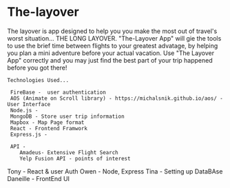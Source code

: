 # The-layover

The layover is app designed to help you you make the most out of travel's worst situation... THE LONG LAYOVER.
    "The-Layover App" will gie the tools to use the brief time between flights to your greatest advatage, by helping you plan a  mini adventure before your actual vacation.  Use "The Layover App" correctly and you may just find the best part of your trip happened before you got there!

    Technologies Used...

     FireBase -  user authentication
     AOS (Animate on Scroll library) - https://michalsnik.github.io/aos/ - User Interface
     Node.js - 
     MongoDB - Store user trip information
     Mapbox - Map Page format
     React - Frontend Framwork
     Express.js - 

     API - 
        Amadeus- Extensive Flight Search 
        Yelp Fusion API - points of interest

Tony - React & user Auth
Owen - Node, Express
Tina - Setting up DataBAse
Daneille - FrontEnd UI 
